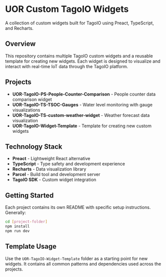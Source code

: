 # UOR Custom TagoIO Widgets

A collection of custom widgets built for TagoIO using Preact, TypeScript, and Recharts.

## Overview

This repository contains multiple TagoIO custom widgets and a reusable template for creating new widgets. Each widget is designed to visualize and interact with real-time IoT data through the TagoIO platform.

## Projects

- **UOR-TagoIO-PS-People-Counter-Comparison** - People counter data comparison widget
- **UOR-TagoIO-TS-TSOC-Gauges** - Water level monitoring with gauge visualizations  
- **UOR-TagoIO-TS-custom-weather-widget** - Weather forecast data visualization
- **UOR-TagoIO-Widget-Template** - Template for creating new custom widgets

## Technology Stack

- **Preact** - Lightweight React alternative
- **TypeScript** - Type safety and development experience
- **Recharts** - Data visualization library
- **Parcel** - Build tool and development server
- **TagoIO SDK** - Custom widget integration

## Getting Started

Each project contains its own README with specific setup instructions. Generally:

```bash
cd [project-folder]
npm install
npm run dev
```

## Template Usage

Use the `UOR-TagoIO-Widget-Template` folder as a starting point for new widgets. It contains all common patterns and dependencies used across the projects.